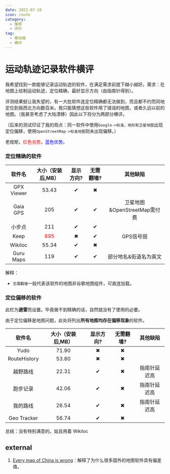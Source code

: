 ```yaml
---
date: 2022-07-10
icon: route
category:
  - 推荐
  - 评价
tag:
  - 移动端
  - 横评
---
```


# 运动轨迹记录软件横评

我希望找到一款能够记录运动轨迹的软件，在满足需求前提下越小越好。需求：在地图上绘制运动轨迹，定位精确，最好显示方向（由指南针得到）。

评测结果挺让我失望的，有一大批软件连定位精确都无法做到，而且都不约而同地定位到我西北方向数百米。我只能猜想这些软件用了错误的地图，或者久远以前的地图。<span class="heimu" title="你知道的太多了">（我甚至考虑了大陆漂移）</span>因此以下将分为两部分横评。

（后来的测试印证了我的观点：同一软件中使用`Google->标准，地形和卫星地图`出现定位偏移，使用`OpenStreetMap->标准地图`则未出现偏移。）

老规矩，<text style="color:red;">红色劣势</text>，<text style="color:blue;">蓝色优势</text>。

<h3>定位精确的软件</h3>

<!-- prettier-ignore -->
|软件名|大小（安装后,MB）|显示方向?|无需翻墙?|其他缺陷|
| :-: | :-: | :-: | :-: | :-: |
|GPX Viewer|53.43|✔|✖||
|Gaia GPS|205|✔|✔|卫星地图&OpenStreetMap需付费|
|小步点|211|✔|✔||
|Keep|<text style="color:red;">895</text>|✖|✔|GPS信号弱|
|Wikiloc|55.34|✔|✖||
|Guru Maps|119|✔|✔|部分地名&街道名为英文|

解释：

- `无需翻墙`一般代表该软件的地图非谷歌地图组件，可直连加载。

<h3>定位偏移的软件</h3>

此栏为**避雷**而设置。毕竟做不到精确的话，自然就没有了使用的必要。

由于定位偏移是地图问题，此处将列出**所有地图均存在偏移现象**的软件。

<!-- prettier-ignore -->
|软件名|大小（安装后,MB）|显示方向?|无需翻墙?|其他缺陷|
| :-: | :-: | :-: | :-: | :-: |
|Yudo|71.90|✖|✖||
|RouteHistory|53.80|✖|✖||
|越野路线|22.31|✔|✖|指南针延迟高|
|跑步记录|42.06|✔|✖|指南针延迟高|
|我的路线|26.54|✔|✖|指南针延迟高|
|Geo Tracker|56.74|✔|✖||

总结：没有特别满意的。姑且用着 Wikiloc

## external

1. [Every map of China is wrong](https://medium.com/@anastasia.bizyayeva/every-map-of-china-is-wrong-bc2bce145db2)：解释了为什么很多国外的地图软件具有偏差值。
